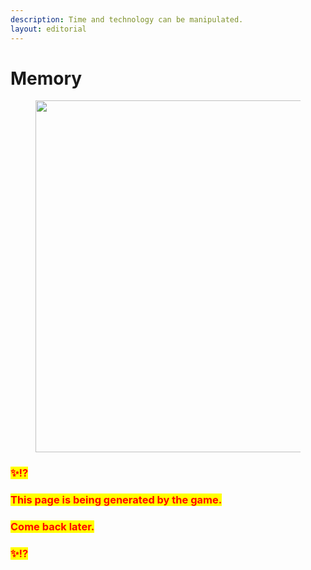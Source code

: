 ```yaml
---
description: Time and technology can be manipulated.
layout: editorial
---
```


# Memory

<figure><img src="../../../../../.gitbook/assets/pexels-btgl-♡-3689658.jpg" alt="" width="563"><figcaption></figcaption></figure>

### <mark style="color:red;">✨⁉️</mark>&#x20;

### <mark style="color:red;">This page is being generated by the game.</mark>&#x20;

### <mark style="color:red;">Come back later.</mark>

### <mark style="color:red;">✨⁉️</mark>
